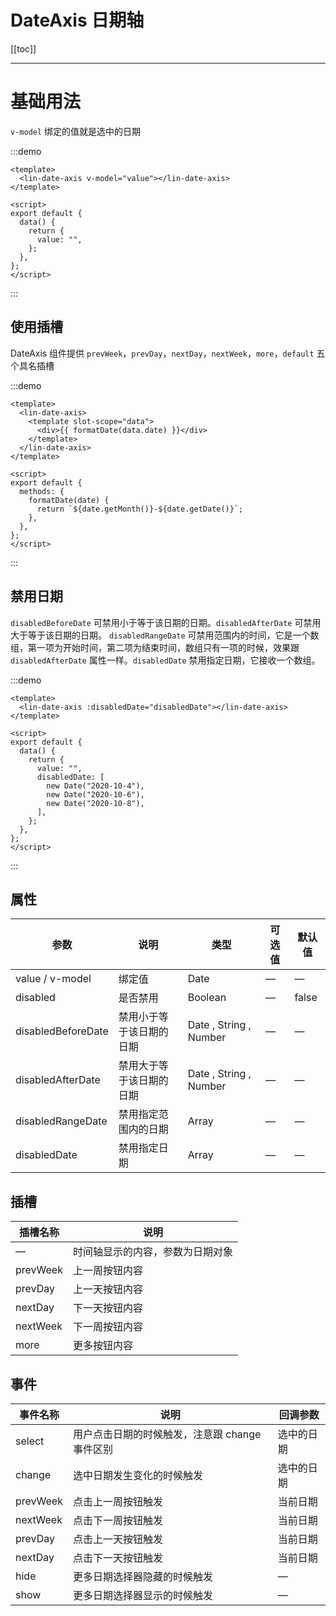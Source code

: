 # DateAxis 日期轴

[[toc]]

---

# 基础用法

`v-model` 绑定的值就是选中的日期

:::demo

```vue
<template>
  <lin-date-axis v-model="value"></lin-date-axis>
</template>

<script>
export default {
  data() {
    return {
      value: "",
    };
  },
};
</script>
```

:::

## 使用插槽

DateAxis 组件提供 `prevWeek`，`prevDay`，`nextDay`，`nextWeek`，`more`，`default` 五个具名插槽

:::demo

```vue
<template>
  <lin-date-axis>
    <template slot-scope="data">
      <div>{{ formatDate(data.date) }}</div>
    </template>
  </lin-date-axis>
</template>

<script>
export default {
  methods: {
    formatDate(date) {
      return `${date.getMonth()}-${date.getDate()}`;
    },
  },
};
</script>
```

:::

## 禁用日期

`disabledBeforeDate` 可禁用小于等于该日期的日期。`disabledAfterDate` 可禁用大于等于该日期的日期。
`disabledRangeDate` 可禁用范围内的时间，它是一个数组，第一项为开始时间，第二项为结束时间，数组只有一项的时候，效果跟 `disabledAfterDate` 属性一样。`disabledDate` 禁用指定日期，它接收一个数组。

:::demo

```vue
<template>
  <lin-date-axis :disabledDate="disabledDate"></lin-date-axis>
</template>

<script>
export default {
  data() {
    return {
      value: "",
      disabledDate: [
        new Date("2020-10-4"),
        new Date("2020-10-6"),
        new Date("2020-10-8"),
      ],
    };
  },
};
</script>
```

:::

## 属性

| 参数               | 说明                     | 类型                   | 可选值 | 默认值 |
| ------------------ | ------------------------ | ---------------------- | ------ | ------ |
| value / v-model    | 绑定值                   | Date                   | —      | —      |
| disabled           | 是否禁用                 | Boolean                | —      | false  |
| disabledBeforeDate | 禁用小于等于该日期的日期 | Date , String , Number | —      | —      |
| disabledAfterDate  | 禁用大于等于该日期的日期 | Date , String , Number | —      | —      |
| disabledRangeDate  | 禁用指定范围内的日期     | Array                  | —      | —      |
| disabledDate       | 禁用指定日期             | Array                  | —      | —      |

## 插槽

| 插槽名称 | 说明                             |
| -------- | -------------------------------- |
| —        | 时间轴显示的内容，参数为日期对象 |
| prevWeek | 上一周按钮内容                   |
| prevDay  | 上一天按钮内容                   |
| nextDay  | 下一天按钮内容                   |
| nextWeek | 下一周按钮内容                   |
| more | 更多按钮内容                 |

## 事件

| 事件名称 | 说明                                           | 回调参数   |
| -------- | ---------------------------------------------- | ---------- |
| select   | 用户点击日期的时候触发，注意跟 change 事件区别 | 选中的日期 |
| change   | 选中日期发生变化的时候触发                     | 选中的日期 |
| prevWeek | 点击上一周按钮触发                             | 当前日期   |
| nextWeek | 点击下一周按钮触发                             | 当前日期   |
| prevDay  | 点击上一天按钮触发                             | 当前日期   |
| nextDay  | 点击下一天按钮触发                             | 当前日期   |
| hide     | 更多日期选择器隐藏的时候触发                   | —          |
| show     | 更多日期选择器显示的时候触发                   | —          |
